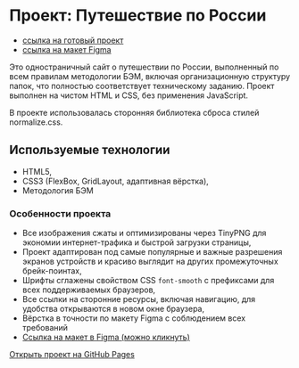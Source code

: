 # Проект: Путешествие по России
- [ссылка на готовый проект](https://iloveyouamerica.github.io/russian-travel/ "ссылка на готовый проект")
- [ссылка на макет Figma](https://www.figma.com/file/5S2WSbEFL6awjVWJ0NWL8Q/Sprint-3_-Russia-_-desktop-mobile?node-id=28503%3A0 "ссылка на макет Figma")

Это одностраничный сайт о путешествии по России, выполненный по всем правилам методологии БЭМ, включая организационную структуру папок, что полностью соответствует техническому заданию. Проект выполнен на чистом HTML и CSS, без применения JavaScript.

В проекте использовалась сторонняя библиотека сброса стилей normalize.css.

## Используемые технологии
- HTML5,
- CSS3 (FlexBox, GridLayout, адаптивная вёрстка),
- Методология БЭМ

### Особенности проекта
- Все изображения сжаты и оптимизированы через TinyPNG для экономии интернет-трафика и быстрой загрузки страницы,
- Проект адаптирован под самые популярные и важные разрешения экранов устройств и красиво выглядит на других промежуточных брейк-поинтах,
- Шрифты сглажены свойством CSS `font-smooth` с префиксами для всех поддерживаемых браузеров,
- Все ссылки на сторонние ресурсы, включая навигацию, для удобства открываются в новом окне браузера,
- Вёрстка в точности по макету Figma  с соблюдением всех требований
- [Ссылка на макет в Figma (можно кликнуть)](https://www.figma.com/file/5S2WSbEFL6awjVWJ0NWL8Q/Sprint-3_-Russia-_-desktop-mobile?node-id=28503%3A0 "Ссылка на макет в Figma")

[Открыть проект на GitHub Pages](https://iloveyouamerica.github.io/russian-travel/ "Открыть проект на GitHub Pages")